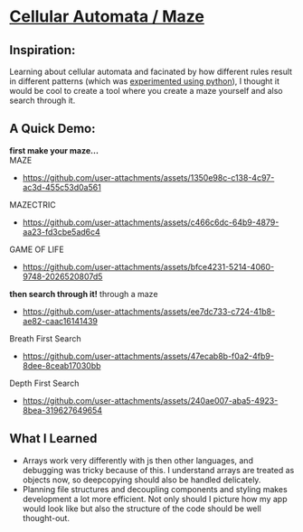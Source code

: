 # [Cellular Automata / Maze](https://ryan-kanghyun-moon.github.io/Cellular-Automata-App/)

## Inspiration:
Learning about cellular automata and facinated by how different rules result in different patterns (which was [experimented using python](https://github.com/ryan-kanghyun-moon/cellular-automata)), I thought it would be cool to create a tool where you create a maze yourself and also search through it.

## A Quick Demo:
**first make your maze...**  
MAZE  
* https://github.com/user-attachments/assets/1350e98c-c138-4c97-ac3d-455c53d0a561
 
MAZECTRIC
* https://github.com/user-attachments/assets/c466c6dc-64b9-4879-aa23-fd3cbe5ad6c4

GAME OF LIFE
* https://github.com/user-attachments/assets/bfce4231-5214-4060-9748-2026520807d5

**then search through it!**
through a maze
* https://github.com/user-attachments/assets/ee7dc733-c724-41b8-ae82-caac16141439

Breath First Search
* https://github.com/user-attachments/assets/47ecab8b-f0a2-4fb9-8dee-8ceab17030bb

Depth First Search
* https://github.com/user-attachments/assets/240ae007-aba5-4923-8bea-319627649654

## What I Learned
* Arrays work very differently with js then other languages, and debugging was tricky because of this. I understand arrays are treated as objects now, so deepcopying should also be handled delicately.
* Planning file structures and decoupling components and styling makes development a lot more efficient. Not only should I picture how my app would look like but also the structure of the code should be well thought-out.
